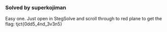 ### Solved by superkojiman

Easy one. Just open in StegSolve and scroll through to red plane to get the flag: tjct{0dd5_4nd_3v3n5} 
